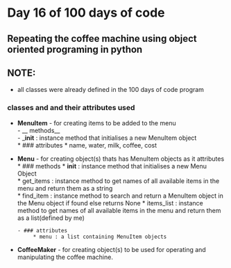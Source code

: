 # Day 16 of 100 days of code


## Repeating the coffee machine using object oriented programing in python
  
## NOTE:
- all classes were already defined in the 100 days of code program


### classes and and their attributes used  
* __MenuItem__ - for creating items to be added to the menu  
  	       - __ methods__  
	       - ___init__ : instance method that initialises a new MenuItem object  
	  * ### attributes
	       * name, water, milk, coffee, cost

* __Menu__ - for creating object(s) thats has MenuItem objects as it attributes
      * ### methods
      	   * __init__ : instance method that initialises a new Menu Object  
	   * get_items : instance method to get names of all available items in the menu and return them as a string  
	   * find_item : instance method to search and return a MenuItem object in the Menu object if found else returns None
	   * items_list : instance method to get names of all available items in the menu and return them as a list(defined by me)

      - ### attributes
      	   * menu : a list containing MenuItem objects
      	   
	   
* __CoffeeMaker__ - for creating object(s) to be used for operating and manipulating the coffee machine. 
	   